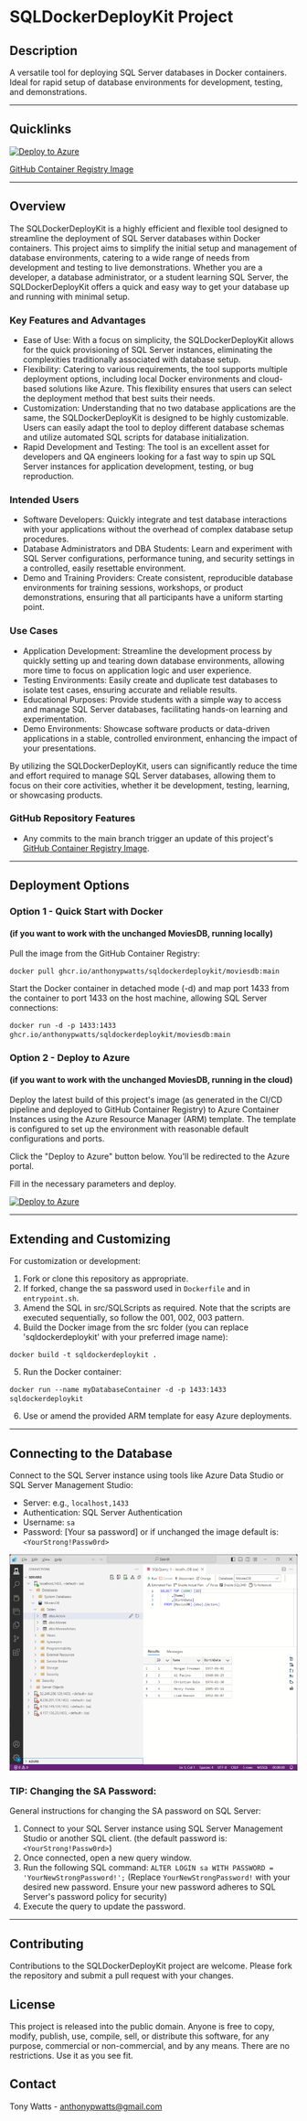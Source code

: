 # SQLDockerDeployKit Project

## Description
A versatile tool for deploying SQL Server databases in Docker containers. Ideal for rapid setup of database environments for development, testing, and demonstrations.

---

## Quicklinks

[![Deploy to Azure](https://aka.ms/deploytoazurebutton)](https://portal.azure.com/#create/Microsoft.Template/uri/https%3A%2F%2Fraw.githubusercontent.com%2FAnthonyPWatts%2FSQLDockerDeployKit%2Fmain%2Fsrc%2Fazure-resource-manager-template.json)

 [GitHub Container Registry Image](https://github.com/AnthonyPWatts?tab=packages&repo_name=SQLDockerDeployKit)

---

## Overview
The SQLDockerDeployKit is a highly efficient and flexible tool designed to streamline the deployment of SQL Server databases within Docker containers. This project aims to simplify the initial setup and management of database environments, catering to a wide range of needs from development and testing to live demonstrations. Whether you are a developer, a database administrator, or a student learning SQL Server, the SQLDockerDeployKit offers a quick and easy way to get your database up and running with minimal setup.

### Key Features and Advantages
- Ease of Use: With a focus on simplicity, the SQLDockerDeployKit allows for the quick provisioning of SQL Server instances, eliminating the complexities traditionally associated with database setup.
- Flexibility: Catering to various requirements, the tool supports multiple deployment options, including local Docker environments and cloud-based solutions like Azure. This flexibility ensures that users can select the deployment method that best suits their needs.
- Customization: Understanding that no two database applications are the same, the SQLDockerDeployKit is designed to be highly customizable. Users can easily adapt the tool to deploy different database schemas and utilize automated SQL scripts for database initialization.
- Rapid Development and Testing: The tool is an excellent asset for developers and QA engineers looking for a fast way to spin up SQL Server instances for application development, testing, or bug reproduction.

### Intended Users
- Software Developers: Quickly integrate and test database interactions with your applications without the overhead of complex database setup procedures.
- Database Administrators and DBA Students: Learn and experiment with SQL Server configurations, performance tuning, and security settings in a controlled, easily resettable environment.
- Demo and Training Providers: Create consistent, reproducible database environments for training sessions, workshops, or product demonstrations, ensuring that all participants have a uniform starting point.

### Use Cases
- Application Development: Streamline the development process by quickly setting up and tearing down database environments, allowing more time to focus on application logic and user experience.
- Testing Environments: Easily create and duplicate test databases to isolate test cases, ensuring accurate and reliable results.
- Educational Purposes: Provide students with a simple way to access and manage SQL Server databases, facilitating hands-on learning and experimentation.
- Demo Environments: Showcase software products or data-driven applications in a stable, controlled environment, enhancing the impact of your presentations.

By utilizing the SQLDockerDeployKit, users can significantly reduce the time and effort required to manage SQL Server databases, allowing them to focus on their core activities, whether it be development, testing, learning, or showcasing products.


### GitHub Repository Features
- Any commits to the main branch trigger an update of this project's [GitHub Container Registry Image](https://github.com/AnthonyPWatts?tab=packages&repo_name=SQLDockerDeployKit).

---

## Deployment Options
### Option 1 - Quick Start with Docker
####  (if you want to work with the unchanged MoviesDB, running locally)
Pull the image from the GitHub Container Registry:
```shell 
docker pull ghcr.io/anthonypwatts/sqldockerdeploykit/moviesdb:main
```

Start the Docker container in detached mode (-d) and map port 1433 from the container to port 1433 on the host machine, allowing SQL Server connections:
```shell
docker run -d -p 1433:1433 ghcr.io/anthonypwatts/sqldockerdeploykit/moviesdb:main
```


### Option 2 - Deploy to Azure
####  (if you want to work with the unchanged MoviesDB, running in the cloud)
Deploy the latest build of this project's image (as generated in the CI/CD pipeline and deployed to GitHub Container Registry) to Azure Container Instances using the Azure Resource Manager (ARM) template. The template is configured to set up the environment with reasonable default configurations and ports.

Click the "Deploy to Azure" button below. You'll be redirected to the Azure portal.

Fill in the necessary parameters and deploy.

[![Deploy to Azure](https://aka.ms/deploytoazurebutton)](https://portal.azure.com/#create/Microsoft.Template/uri/https%3A%2F%2Fraw.githubusercontent.com%2FAnthonyPWatts%2FSQLDockerDeployKit%2Fmain%2Fsrc%2Fazure-resource-manager-template.json)

---

## Extending and Customizing
For customization or development:
1. Fork or clone this repository as appropriate.
2. If forked, change the sa password used in `Dockerfile` and in `entrypoint.sh`.
3. Amend the SQL in src/SQLScripts as required. Note that the scripts are executed sequentially, so follow the 001, 002, 003 pattern.
4. Build the Docker image from the src folder (you can replace 'sqldockerdeploykit' with your preferred image name): 
```shell
docker build -t sqldockerdeploykit .
```
5. Run the Docker container: 
```shell
docker run --name myDatabaseContainer -d -p 1433:1433 sqldockerdeploykit
```
6. Use or amend the provided ARM template for easy Azure deployments.

---

## Connecting to the Database
Connect to the SQL Server instance using tools like Azure Data Studio or SQL Server Management Studio:
- Server: e.g., `localhost,1433`
- Authentication: SQL Server Authentication
- Username: `sa`
- Password: [Your sa password] or if unchanged the image default is: `<YourStrong!Passw0rd>`

![ADS Connection](project-docs/images/ads-connected-local.png "Azure Data Studio Local Connection")

### TIP: Changing the SA Password:
General instructions for changing the SA password on SQL Server:
1. Connect to your SQL Server instance using SQL Server Management Studio or another SQL client. (the default password is: `<YourStrong!Passw0rd>`)
2. Once connected, open a new query window.
3. Run the following SQL command:
    `ALTER LOGIN sa WITH PASSWORD = 'YourNewStrongPassword!';`
    (Replace `YourNewStrongPassword!` with your desired new password. Ensure your new password adheres to SQL Server's password policy for security)
4. Execute the query to update the password.

---

## Contributing
Contributions to the SQLDockerDeployKit project are welcome. Please fork the repository and submit a pull request with your changes.

## License

This project is released into the public domain. Anyone is free to copy, modify, publish, use, compile, sell, or distribute this software, for any purpose, commercial or non-commercial, and by any means. There are no restrictions. Use it as you see fit.



## Contact
Tony Watts - anthonypwatts@gmail.com
